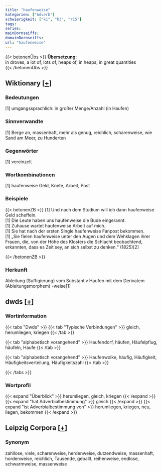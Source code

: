 ```yaml
---
title: "haufenweise"
kategorien: ["Adverb"]
schwierigkeit: ["k1", "h3", "r15"]
tags:
series:
mainDornseiffs:
domainDornseiffs:
url: "haufenweise"
---
```


{{< betonenÜbs >}}
**Übersetzung:**  
in droves, a lot of, lots of, heaps  of, in heaps, in great quantities  
{{< /betonenÜbs >}}

## Wiktionary [[+](https://de.wiktionary.org/wiki/haufenweise)]

### Bedeutungen
[1] umgangssprachlich: in großer Menge/Anzahl (in Haufen)  

### Sinnverwandte
[1] Berge an, massenhaft, mehr als genug, reichlich, scharenweise, wie Sand am Meer, zu Hunderten  

### Gegenwörter
[1] vereinzelt  

### Wortkombinationen
[1] haufenweise Geld, Knete, Arbeit, Post  

### Beispiele
{{< betonenZB >}}
[1] Und nach dem Studium will ich dann haufenweise Geld scheffeln.  
[1] Die Leute haben uns haufenweise die Bude eingerannt.  
[1] Zuhause wartet haufenweise Arbeit auf mich.  
[1] Sie hat nach der ersten Single haufenweise Fanpost bekommen.  
[1] „Sie fielen haufenweise unter den Augen und dem Wehklagen ihrer Frauen, die, von der Höhe des Klosters die Schlacht beobachtend, erkannten, dass es Zeit sey, an sich selbst zu denken.“ (1825)[2]  

{{< /betonenZB >}}
### Herkunft
Ableitung (Suffigierung) vom Substantiv Haufen mit dem Derivatem (Ableitungsmorphem) -weise[1]  



## dwds [[+](https://www.dwds.de/wb/haufenweise)]

### Wortinformation
{{< tabs "Dwds" >}}
{{< tab "Typische Verbindungen" >}}
gleich, herumliegen, kriegen
{{< /tab >}}

{{< tab "alphabetisch vorangehend" >}}
Haufendorf, häufen, Häufelpflug, häufeln, Haufe
{{< /tab >}}

{{< tab "alphabetisch vorangehend" >}}
Haufenwolke, häufig, Häufigkeit, Häufigkeitsverteilung, Häufigkeitszahl
{{< /tab >}}

{{< /tabs >}}

### Wortprofil
{{< expand "Überblick" >}} herumliegen, gleich, kriegen {{< /expand >}}
{{< expand "hat Adverbialbestimmung" >}} gleich {{< /expand >}}
{{< expand "ist Adverbialbestimmung von" >}} herumliegen, kriegen, neu, liegen, bekommen {{< /expand >}}

## Leipzig Corpora [[+](https://corpora.uni-leipzig.de/en/res?word=haufenweise&corpusId=deu_newscrawl-public_2018)]


### Synonym
zahllose, viele, scharenweise, herdenweise, dutzendweise, massenhaft, hordenweise, reichlich, Tausende, geballt, reihenweise, endlose, schwarmweise, massenweise

